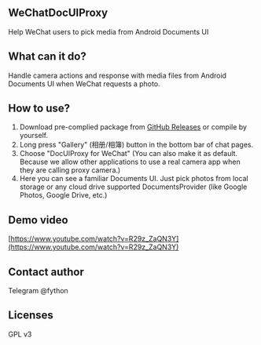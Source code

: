 WeChatDocUIProxy
----

Help WeChat users to pick media from Android Documents UI

## What can it do?

Handle camera actions and response with media files from Android Documents UI 
when WeChat requests a photo.

## How to use?

1. Download pre-complied package from [GitHub Releases](https://github.com/fython-tools/WeChatDocUIProxy) or compile by yourself.
2. Long press "Gallery" (相册/相簿) button in the bottom bar of chat pages.
3. Choose "DocUIProxy for WeChat" (You can also make it as default. 
Because we allow other applications to use a real camera app when they are calling proxy camera.)
4. Here you can see a familiar Documents UI. Just pick photos from local storage or any cloud drive 
supported DocumentsProvider (like Google Photos, Google Drive, etc.)

## Demo video

[https://www.youtube.com/watch?v=R29z_ZaQN3Y](https://www.youtube.com/watch?v=R29z_ZaQN3Y)

## Contact author

Telegram @fython

## Licenses

GPL v3